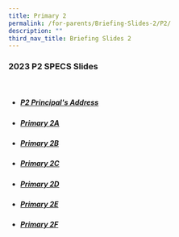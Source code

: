 ```yaml
---
title: Primary 2
permalink: /for-parents/Briefing-Slides-2/P2/
description: ""
third_nav_title: Briefing Slides 2
---
```

### 2023 P2 SPECS Slides
<br>

* ##### [P2 Principal's Address](/files/2023%20SPECS%20P2%20P%20Address.pdf)
* ##### [Primary 2A](/files/2023%20SPECS%20P2A.pdf)
* ##### [Primary 2B](/files/2023%20SPECS%20P2B.pdf)
* ##### [Primary 2C](/files/2023%20SPECS%20P2C.pdf)
* ##### [Primary 2D](/files/2023%20SPECS%20P2D.pdf)
* ##### [Primary 2E](/files/2023%20SPECS%20P2E.pdf)
* ##### [Primary 2F](/files/2023%20SPECS%20P2F.pdf)